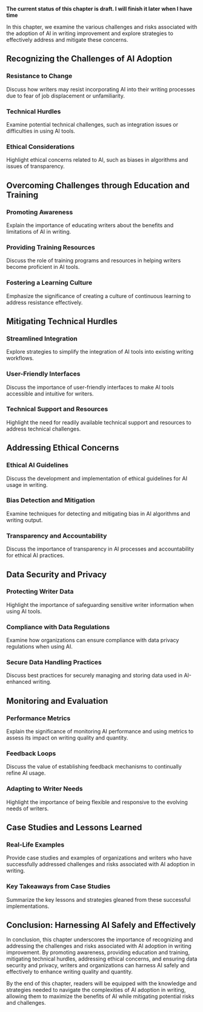 **The current status of this chapter is draft. I will finish it later when I have time**

In this chapter, we examine the various challenges and risks associated with the adoption of AI in writing improvement and explore strategies to effectively address and mitigate these concerns.

Recognizing the Challenges of AI Adoption
-----------------------------------------

### Resistance to Change

Discuss how writers may resist incorporating AI into their writing processes due to fear of job displacement or unfamiliarity.

### Technical Hurdles

Examine potential technical challenges, such as integration issues or difficulties in using AI tools.

### Ethical Considerations

Highlight ethical concerns related to AI, such as biases in algorithms and issues of transparency.

Overcoming Challenges through Education and Training
----------------------------------------------------

### Promoting Awareness

Explain the importance of educating writers about the benefits and limitations of AI in writing.

### Providing Training Resources

Discuss the role of training programs and resources in helping writers become proficient in AI tools.

### Fostering a Learning Culture

Emphasize the significance of creating a culture of continuous learning to address resistance effectively.

Mitigating Technical Hurdles
----------------------------

### Streamlined Integration

Explore strategies to simplify the integration of AI tools into existing writing workflows.

### User-Friendly Interfaces

Discuss the importance of user-friendly interfaces to make AI tools accessible and intuitive for writers.

### Technical Support and Resources

Highlight the need for readily available technical support and resources to address technical challenges.

Addressing Ethical Concerns
---------------------------

### Ethical AI Guidelines

Discuss the development and implementation of ethical guidelines for AI usage in writing.

### Bias Detection and Mitigation

Examine techniques for detecting and mitigating bias in AI algorithms and writing output.

### Transparency and Accountability

Discuss the importance of transparency in AI processes and accountability for ethical AI practices.

Data Security and Privacy
-------------------------

### Protecting Writer Data

Highlight the importance of safeguarding sensitive writer information when using AI tools.

### Compliance with Data Regulations

Examine how organizations can ensure compliance with data privacy regulations when using AI.

### Secure Data Handling Practices

Discuss best practices for securely managing and storing data used in AI-enhanced writing.

Monitoring and Evaluation
-------------------------

### Performance Metrics

Explain the significance of monitoring AI performance and using metrics to assess its impact on writing quality and quantity.

### Feedback Loops

Discuss the value of establishing feedback mechanisms to continually refine AI usage.

### Adapting to Writer Needs

Highlight the importance of being flexible and responsive to the evolving needs of writers.

Case Studies and Lessons Learned
--------------------------------

### Real-Life Examples

Provide case studies and examples of organizations and writers who have successfully addressed challenges and risks associated with AI adoption in writing.

### Key Takeaways from Case Studies

Summarize the key lessons and strategies gleaned from these successful implementations.

Conclusion: Harnessing AI Safely and Effectively
------------------------------------------------

In conclusion, this chapter underscores the importance of recognizing and addressing the challenges and risks associated with AI adoption in writing improvement. By promoting awareness, providing education and training, mitigating technical hurdles, addressing ethical concerns, and ensuring data security and privacy, writers and organizations can harness AI safely and effectively to enhance writing quality and quantity.

By the end of this chapter, readers will be equipped with the knowledge and strategies needed to navigate the complexities of AI adoption in writing, allowing them to maximize the benefits of AI while mitigating potential risks and challenges.

